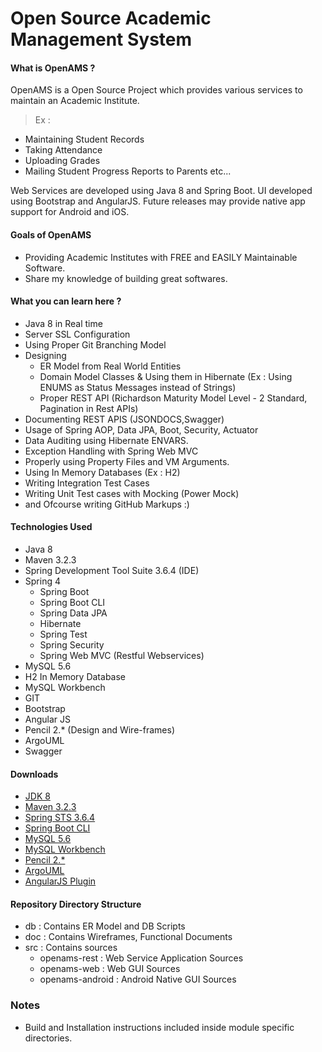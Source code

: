 # Open Source Academic Management System

#### What is OpenAMS ?
 OpenAMS is a Open Source Project which provides various services to maintain an Academic Institute.
 > Ex :
  - Maintaining Student Records
  - Taking Attendance
  - Uploading Grades
  - Mailing Student Progress Reports to Parents etc...

  Web Services are developed using Java 8 and Spring Boot. UI developed using Bootstrap and AngularJS.
  Future releases may provide native app support for Android and iOS.

#### Goals of OpenAMS
  - Providing Academic Institutes with FREE and EASILY Maintainable Software.
  - Share my knowledge of building great softwares.

#### What you can learn here ?
  - Java 8 in Real time
  - Server SSL Configuration
  - Using Proper Git Branching Model
  - Designing
      - ER Model from Real World Entities
      - Domain Model Classes & Using them in Hibernate (Ex : Using ENUMS as Status Messages instead of Strings)
      - Proper REST API (Richardson Maturity Model Level - 2 Standard, Pagination in Rest APIs)
  - Documenting REST APIS (JSONDOCS,Swagger)
  - Usage of Spring AOP, Data JPA, Boot, Security, Actuator
  - Data Auditing using Hibernate ENVARS.
  - Exception Handling with Spring Web MVC
  - Properly using Property Files and VM Arguments.
  - Using In Memory Databases (Ex : H2)
  - Writing Integration Test Cases
  - Writing Unit Test cases with Mocking (Power Mock)
  - and Ofcourse writing GitHub Markups :)

#### Technologies Used
 - Java 8
 - Maven 3.2.3
 - Spring Development Tool Suite 3.6.4 (IDE)
 - Spring 4
   - Spring Boot
   - Spring Boot CLI
   - Spring Data JPA
   - Hibernate
   - Spring Test
   - Spring Security
   - Spring Web MVC (Restful Webservices)
 - MySQL 5.6
 - H2 In Memory Database
 - MySQL Workbench
 - GIT
 - Bootstrap
 - Angular JS
 - Pencil 2.* (Design and Wire-frames)
 - ArgoUML
 - Swagger


#### Downloads

 - [JDK 8](http://download.oracle.com/otn-pub/java/jdk/7u75-b13/jdk-7u75-windows-x64.exe)
 - [Maven 3.2.3](http://www.trieuvan.com/apache/maven/maven-3/3.2.5/binaries/apache-maven-3.2.5-bin.zip)
 - [Spring STS 3.6.4](http://dist.springsource.com/release/STS/3.6.4.RELEASE/dist/e4.4/spring-tool-suite-3.6.4.RELEASE-e4.4.2-win32-x86_64.zip)
 - [Spring Boot CLI](http://repo.spring.io/release/org/springframework/boot/spring-boot-cli/1.1.4.RELEASE/spring-boot-cli-1.1.4.RELEASE-bin.zip)
 - [MySQL 5.6](http://dev.mysql.com/downloads/)
 - [MySQL Workbench](http://dev.mysql.com/downloads/)
 - [Pencil 2.*](http://evoluspencil.googlecode.com/files/Pencil-2.0.5.win32.installer.exe)
 - [ArgoUML](http://sourceforge.net/projects/argouml.mirror/)
 - [AngularJS Plugin](http://marketplace.eclipse.org/content/angularjs-eclipse)


#### Repository Directory Structure
 - db  :  Contains ER Model and DB Scripts
 - doc :  Contains Wireframes, Functional Documents
 - src :  Contains sources
    - openams-rest         : Web Service Application Sources
    - openams-web          : Web GUI Sources
    - openams-android      : Android Native GUI Sources



### Notes
  -  Build and Installation instructions included inside module specific directories.
